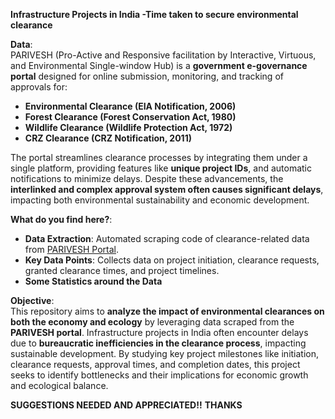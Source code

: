 **Infrastructure Projects in India -Time taken to secure environmental clearance**

**Data**:  
PARIVESH (Pro-Active and Responsive facilitation by Interactive, Virtuous, and Environmental Single-window Hub) is a **government e-governance portal** designed for online submission, monitoring, and tracking of approvals for:  
- **Environmental Clearance (EIA Notification, 2006)**  
- **Forest Clearance (Forest Conservation Act, 1980)**  
- **Wildlife Clearance (Wildlife Protection Act, 1972)**  
- **CRZ Clearance (CRZ Notification, 2011)**  


The portal streamlines clearance processes by integrating them under a single platform, providing features like **unique project IDs**, and automatic notifications to minimize delays. Despite these advancements, the **interlinked and complex approval system often causes significant delays**, impacting both environmental sustainability and economic development.  

**What do you find here?**:  
- **Data Extraction**: Automated scraping code of clearance-related data from [PARIVESH Portal](https://parivesh.nic.in/#/).  
- **Key Data Points**: Collects data on project initiation, clearance requests, granted clearance times, and project timelines.  
- **Some Statistics around the Data**

**Objective**:  
This repository aims to **analyze the impact of environmental clearances on both the economy and ecology** by leveraging data scraped from the **PARIVESH portal**. Infrastructure projects in India often encounter delays due to **bureaucratic inefficiencies in the clearance process**, impacting sustainable development. By studying key project milestones like initiation, clearance requests, approval times, and completion dates, this project seeks to identify bottlenecks and their implications for economic growth and ecological balance.

**SUGGESTIONS NEEDED AND APPRECIATED!!**
**THANKS**
